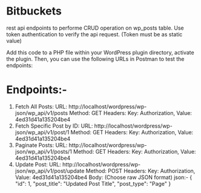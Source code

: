 # Bitbuckets
rest api endpoints to performe CRUD operation on wp_posts table. Use
token authentication to verify the api request. (Token must be as static value)

Add this code to a PHP file within your WordPress plugin directory, activate the plugin. Then, you can use the following URLs in Postman to test the endpoints:
# Endpoints:-
1. Fetch All Posts:
URL: http://localhost/wordpress/wp-json/wp_api/v1/posts
Method: GET
Headers:
Key: Authorization, Value: 4ed31d41a135204be4
2. Fetch Specific Post by ID:
URL: http://localhost/wordpress/wp-json/wp_api/v1/post/1
Method: GET
Headers:
Key: Authorization, Value: 4ed31d41a135204be4
3. Paginate Posts:
URL: http://localhost/wordpress/wp-json/wp_api/v1/posts/1
Method: GET
Headers:
Key: Authorization, Value: 4ed31d41a135204be4
4. Update Post:
URL: http://localhost/wordpress/wp-json/wp_api/v1/post/update
Method: POST
Headers:
Key: Authorization, Value: 4ed31d41a135204be4
Body: (Choose raw JSON format)
json:- 
{
    "id": 1,
    "post_title": "Updated Post Title",
    "post_type": "Page"
}


